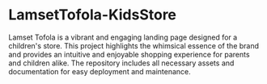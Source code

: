 # LamsetTofola-KidsStore
Lamset Tofola is a vibrant and engaging landing page designed for a children's store. This project highlights the whimsical essence of the brand and provides an intuitive and enjoyable shopping experience for parents and children alike. The repository includes all necessary assets and documentation for easy deployment and maintenance.
